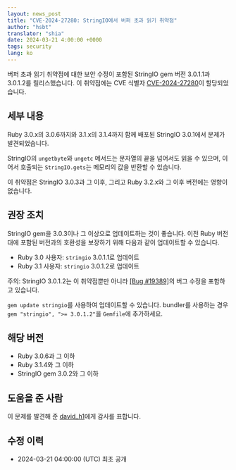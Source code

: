 ```yaml
---
layout: news_post
title: "CVE-2024-27280: StringIO에서 버퍼 초과 읽기 취약점"
author: "hsbt"
translator: "shia"
date: 2024-03-21 4:00:00 +0000
tags: security
lang: ko
---
```


버퍼 초과 읽기 취약점에 대한 보안 수정이 포함된 StringIO gem 버전 3.0.1.1과 3.0.1.2를 릴리스했습니다.
이 취약점에는 CVE 식별자 [CVE-2024-27280](https://www.cve.org/CVERecord?id=CVE-2024-27280)이 할당되었습니다.

## 세부 내용

Ruby 3.0.x의 3.0.6까지와 3.1.x의 3.1.4까지 함께 배포된 StringIO 3.0.1에서 문제가 발견되었습니다.

StringIO의 `ungetbyte`와 `ungetc` 메서드는 문자열의 끝을 넘어서도 읽을 수 있으며, 이어서 호출되는 `StringIO.gets`는 메모리의 값을 반환할 수 있습니다.

이 취약점은 StringIO 3.0.3과 그 이후, 그리고 Ruby 3.2.x와 그 이후 버전에는 영향이 없습니다.

## 권장 조치

StringIO gem을 3.0.3이나 그 이상으로 업데이트하는 것이 좋습니다. 이전 Ruby 버전대에 포함된 버전과의 호환성을 보장하기 위해 다음과 같이 업데이트할 수 있습니다.

* Ruby 3.0 사용자: `stringio` 3.0.1.1로 업데이트
* Ruby 3.1 사용자: `stringio` 3.0.1.2로 업데이트

주의: StringIO 3.0.1.2는 이 취약점뿐만 아니라 [[Bug #19389]](https://github.com/ruby/ruby/commit/1d24a931c458c93463da1d5885f33edef3677cc2)의 버그 수정을 포함하고 있습니다.

`gem update stringio`를 사용하여 업데이트할 수 있습니다. bundler를 사용하는 경우 `gem "stringio", ">= 3.0.1.2"`을 `Gemfile`에 추가하세요.

## 해당 버전

* Ruby 3.0.6과 그 이하
* Ruby 3.1.4와 그 이하
* StringIO gem 3.0.2와 그 이하

## 도움을 준 사람

이 문제를 발견해 준 [david_h1](https://hackerone.com/david_h1?type=user)에게 감사를 표합니다.

## 수정 이력

* 2024-03-21 04:00:00 (UTC) 최초 공개
